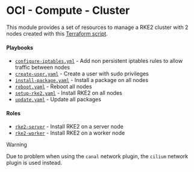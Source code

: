 # OCI - Compute - Cluster

This module provides a set of resources to manage a RKE2 cluster with 2 nodes created with this [Terraform script](../../../terraform/oci/compute/).

#### Playbooks

- [`configure-iptables.yml`](./configure-iptables.yaml) - Add non persistent iptables rules to allow traffic between nodes
- [`create-user.yaml`](./create-user.yaml) - Create a user with sudo privileges
- [`install-package.yaml`](./install-package.yaml) - Install a package on all nodes
- [`reboot.yaml`](./reboot.yaml) - Reboot all nodes
- [`setup-rke2.yaml`](./setup-rke2.yaml) - Install RKE2 on all nodes
- [`update.yaml`](./update.yaml) - Update all packages

#### Roles

- [`rke2-server`](./roles/rke2-server) - Install RKE2 on a server node
- [`rke2-worker`](./roles/rke2-worker) - Install RKE2 on a worker node

> [!WARNING]  
> Due to problem when using the `canal` network plugin, the `cilium` network plugin is used instead.

